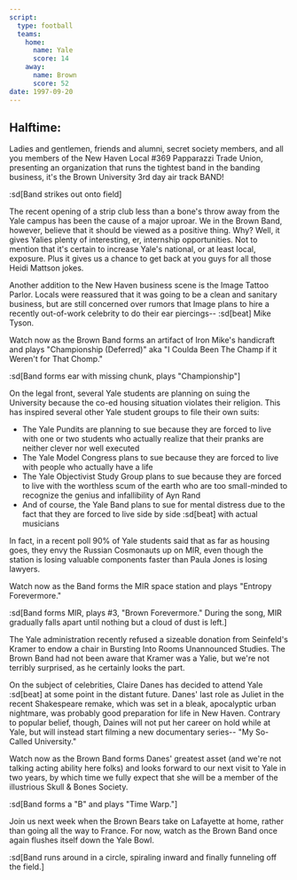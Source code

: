 ```yaml
---
script:
  type: football
  teams:
    home:
      name: Yale
      score: 14
    away:
      name: Brown
      score: 52
date: 1997-09-20
---
```


## Halftime:

Ladies and gentlemen, friends and alumni, secret society members, and all you members of the New Haven Local #369 Papparazzi Trade Union, presenting an organization that runs the tightest band in the banding business, it's the Brown University 3rd day air track BAND!

:sd[Band strikes out onto field]

The recent opening of a strip club less than a bone's throw away from the Yale campus has been the cause of a major uproar. We in the Brown Band, however, believe that it should be viewed as a positive thing. Why? Well, it gives Yalies plenty of interesting, er, internship opportunities. Not to mention that it's certain to increase Yale's national, or at least local, exposure. Plus it gives us a chance to get back at you guys for all those Heidi Mattson jokes.

Another addition to the New Haven business scene is the Image Tattoo Parlor. Locals were reassured that it was going to be a clean and sanitary business, but are still concerned over rumors that Image plans to hire a recently out-of-work celebrity to do their ear piercings-- :sd[beat] Mike Tyson.

Watch now as the Brown Band forms an artifact of Iron Mike's handicraft and plays "Championship (Deferred)" aka "I Coulda Been The Champ if it Weren't for That Chomp."

:sd[Band forms ear with missing chunk, plays "Championship"]

On the legal front, several Yale students are planning on suing the University because the co-ed housing situation violates their religion. This has inspired several other Yale student groups to file their own suits:

- The Yale Pundits are planning to sue because they are forced to live with one or two students who actually realize that their pranks are neither clever nor well executed
- The Yale Model Congress plans to sue because they are forced to live with people who actually have a life
- The Yale Objectivist Study Group plans to sue because they are forced to live with the worthless scum of the earth who are too small-minded to recognize the genius and infallibility of Ayn Rand
- And of course, the Yale Band plans to sue for mental distress due to the fact that they are forced to live side by side :sd[beat] with actual musicians

In fact, in a recent poll 90% of Yale students said that as far as housing goes, they envy the Russian Cosmonauts up on MIR, even though the station is losing valuable components faster than Paula Jones is losing lawyers.

Watch now as the Band forms the MIR space station and plays "Entropy Forevermore."

:sd[Band forms MIR, plays #3, "Brown Forevermore." During the song, MIR gradually falls apart until nothing but a cloud of dust is left.]

The Yale administration recently refused a sizeable donation from Seinfeld's Kramer to endow a chair in Bursting Into Rooms Unannounced Studies. The Brown Band had not been aware that Kramer was a Yalie, but we're not terribly surprised, as he certainly looks the part.

On the subject of celebrities, Claire Danes has decided to attend Yale :sd[beat] at some point in the distant future. Danes' last role as Juliet in the recent Shakespeare remake, which was set in a bleak, apocalyptic urban nightmare, was probably good preparation for life in New Haven. Contrary to popular belief, though, Daines will not put her career on hold while at Yale, but will instead start filming a new documentary series-- "My So-Called University."

Watch now as the Brown Band forms Danes' greatest asset (and we're not talking acting ability here folks) and looks forward to our next visit to Yale in two years, by which time we fully expect that she will be a member of the illustrious Skull &amp; Bones Society.

:sd[Band forms a "B" and plays "Time Warp."]

Join us next week when the Brown Bears take on Lafayette at home, rather than going all the way to France. For now, watch as the Brown Band once again flushes itself down the Yale Bowl.

:sd[Band runs around in a circle, spiraling inward and finally funneling off the field.]
